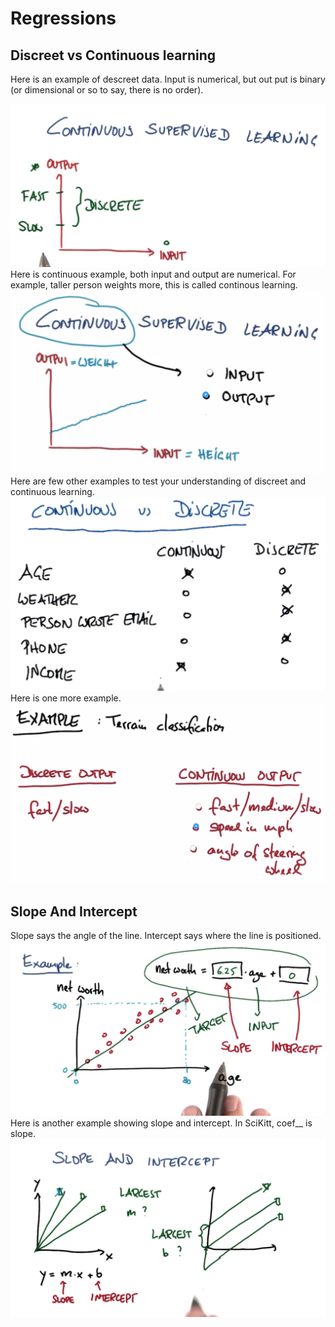 # Regressions

## Discreet vs Continuous learning

Here is an example of descreet data. Input is numerical, but out put is binary \(or dimensional or so to say, there is no order\).

![](/assets/regression-discrete.png)Here is continuous example, both input and output are numerical. For example, taller person weights more, this is called continous learning. ![](/assets/regression-continous.png)Here are few other examples to test your understanding of discreet and continuous learning. ![](/assets/regression-examples.png)Here is one more example. ![](/assets/regression-example2.png)

## Slope And Intercept

Slope says the angle of the line. Intercept says where the line is positioned. ![](/assets/slope-intercept.png)Here is another example showing slope and intercept. In SciKitt, coef\_\_ is slope. ![](/assets/slope-intercept-2.png)

